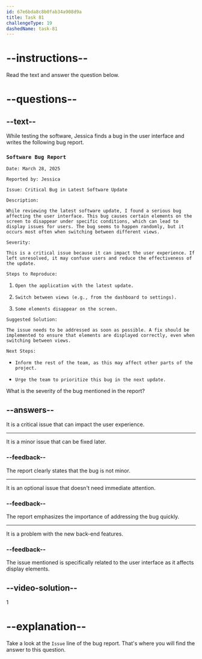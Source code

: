 ```yaml
---
id: 67e6bda8c8b0fab34a908d9a
title: Task 81
challengeType: 19
dashedName: task-81
---
```


<!-- READING -->

# --instructions--

Read the text and answer the question below.

# --questions--

## --text--

While testing the software, Jessica finds a bug in the user interface and writes the following bug report.

### `Software Bug Report`

`Date: March 28, 2025`

`Reported by: Jessica`

`Issue: Critical Bug in Latest Software Update`

`Description:`

`While reviewing the latest software update, I found a serious bug affecting the user interface. This bug causes certain elements on the screen to disappear under specific conditions, which can lead to display issues for users. The bug seems to happen randomly, but it occurs most often when switching between different views.`

`Severity:`

`This is a critical issue because it can impact the user experience. If left unresolved, it may confuse users and reduce the effectiveness of the update.`

`Steps to Reproduce:`

1. `Open the application with the latest update.`

2. `Switch between views (e.g., from the dashboard to settings).`

3. `Some elements disappear on the screen.`

`Suggested Solution:`

`The issue needs to be addressed as soon as possible. A fix should be implemented to ensure that elements are displayed correctly, even when switching between views.`

`Next Steps:`

- `Inform the rest of the team, as this may affect other parts of the project.`

- `Urge the team to prioritize this bug in the next update.`

What is the severity of the bug mentioned in the report?

## --answers--

It is a critical issue that can impact the user experience.

---

It is a minor issue that can be fixed later.

### --feedback--

The report clearly states that the bug is not minor.

---

It is an optional issue that doesn't need immediate attention.

### --feedback--

The report emphasizes the importance of addressing the bug quickly.

---

It is a problem with the new back-end features.

### --feedback--

The issue mentioned is specifically related to the user interface as it affects display elements.
  
## --video-solution--

1

# --explanation--

Take a look at the `Issue` line of the bug report. That's where you will find the answer to this question.
